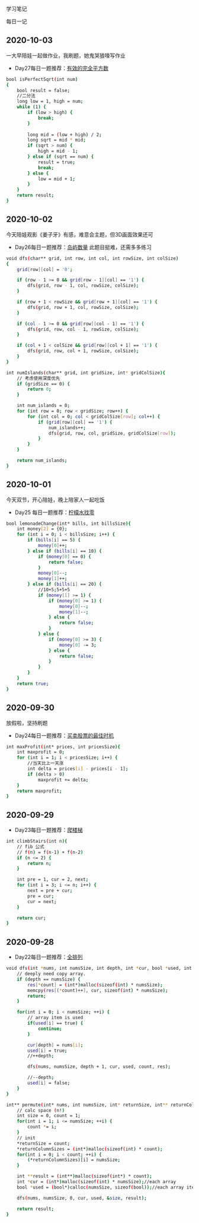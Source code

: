 学习笔记

每日一记

## 2020-10-03

一大早陪娃一起做作业，我刷题，她鬼哭狼嚎写作业

* Day27每日一题推荐：[有效的完全平方数](https://leetcode-cn.com/problems/valid-perfect-square/)
```bash
bool isPerfectSqrt(int num)
{
    bool result = false;
    //二分法
    long low = 1, high = num;
    while (1) {
        if (low > high) {
            break;
        }
        
        long mid = (low + high) / 2;
        long sqrt = mid * mid;
        if (sqrt > num) {
            high = mid - 1;
        } else if (sqrt == num) {
            result = true;
            break;
        } else {
            low = mid + 1;
        }
    }
    return result;
}
```

## 2020-10-02

今天陪娃观影《姜子牙》有感，难意会主题，但3D画面效果还可

* Day26每日一题推荐：[岛屿数量](https://leetcode-cn.com/problems/number-of-islands/)
此题目挺难，还需多多练习
```bash
void dfs(char** grid, int row, int col, int rowSize, int colSize)
{
    grid[row][col] = '0';

    if (row - 1 >= 0 && grid[row - 1][col] == '1') {
        dfs(grid, row - 1, col, rowSize, colSize);
    }

    if (row + 1 < rowSize && grid[row + 1][col] == '1') {
        dfs(grid, row + 1, col, rowSize, colSize);
    }

    if (col - 1 >= 0 && grid[row][col - 1] == '1') {
        dfs(grid, row, col - 1, rowSize, colSize);
    }

    if (col + 1 < colSize && grid[row][col + 1] == '1') {
        dfs(grid, row, col + 1, rowSize, colSize);
    }
}

int numIslands(char** grid, int gridSize, int* gridColSize){
    // 考虑使用深度优先
    if (gridSize == 0) {
        return 0;
    }

    int num_islands = 0;
    for (int row = 0; row < gridSize; row++) {
        for (int col = 0; col < gridColSize[row]; col++) {
            if (grid[row][col] == '1') {
                num_islands++;
                dfs(grid, row, col, gridSize, gridColSize[row]);
            }
        }
    }

    return num_islands;
}
```

## 2020-10-01

今天双节，开心陪娃，晚上陪家人一起吃饭

* Day25 每日一题推荐：[柠檬水找零](https://leetcode-cn.com/problems/lemonade-change/submissions/)
```bash
bool lemonadeChange(int* bills, int billsSize){
    int money[2] = {0};
    for (int i = 0; i < billsSize; i++) {
        if (bills[i] == 5) {
            money[0]++; 
        } else if (bills[i] == 10) {
            if (money[0] == 0) {
                return false;
            }
            money[0]--;
            money[1]++; 
        } else if (bills[i] == 20) {
            //10+5;5+5+5
            if (money[1] >= 1) {
                if (money[0] >= 1) {
                    money[0]--;
                    money[1]--;
                } else {
                    return false;
                }
            } else {
                if (money[0] >= 3) {
                    money[0] -= 3;
                } else {
                    return false;
                }
            }
        }
    }
    return true;
}
```


## 2020-09-30 

放假啦，坚持刷题

* Day24每日一题推荐：[买卖股票的最佳时机](https://leetcode-cn.com/problems/best-time-to-buy-and-sell-stock-ii/submissions/)
```bash
int maxProfit(int* prices, int pricesSize){
    int maxprofit = 0;
    for (int i = 1; i < pricesSize; i++) {
        //当天比上一天涨
        int delta = prices[i] - prices[i - 1];
        if (delta > 0)
            maxprofit += delta;
    }
    return maxprofit;
}
```

## 2020-09-29

* Day23每日一题推荐：[爬楼梯](https://leetcode-cn.com/problems/climbing-stairs/)
```bash
int climbStairs(int n){
    // fib 公式
    // f(n) = f(n-1) + f(n-2)
    if (n <= 2) {
        return n;
    }

    int pre = 1, cur = 2, next;
    for (int i = 3; i <= n; i++) {
        next = pre + cur;
        pre = cur;
        cur = next;
    }

    return cur;
}
```

## 2020-09-28

* Day22每日一题推荐：[全排列](https://leetcode-cn.com/problems/permutations)
```bash
void dfs(int *nums, int numsSize, int depth, int *cur, bool *used, int *count, int **res){
    // deeply need copy array.
    if (depth == numsSize) {
        res[*count] = (int*)malloc(sizeof(int) * numsSize);
        memcpy(res[(*count)++], cur, sizeof(int) * numsSize);
        return;
    }

    for(int i = 0; i < numsSize; ++i) {
        // array item is used
        if(used[i] == true) {
            continue;
        }

        cur[depth] = nums[i];
        used[i] = true;
        //++depth;

        dfs(nums, numsSize, depth + 1, cur, used, count, res);

        //--depth;
        used[i] = false;
    }
}

int** permute(int* nums, int numsSize, int* returnSize, int** returnColumnSizes){
    // calc space (n!)
    int size = 0, count = 1;
    for(int i = 1; i <= numsSize; ++i) {
        count *= i;
    }
    // init
    *returnSize = count;
    *returnColumnSizes = (int*)malloc(sizeof(int) * count);
    for(int i = 0; i < count; ++i) {
        (*returnColumnSizes)[i] = numsSize;
    }

    int **result = (int**)malloc(sizeof(int*) * count);
    int *cur = (int*)malloc(sizeof(int) * numsSize);//each array
    bool *used = (bool*)calloc(numsSize, sizeof(bool));//each array item flag

    dfs(nums, numsSize, 0, cur, used, &size, result);

    return result;
}
```


